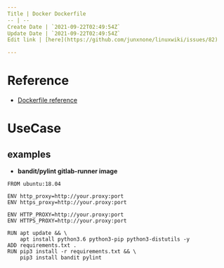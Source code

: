 ```yaml
---
Title | Docker Dockerfile
-- | --
Create Date | `2021-09-22T02:49:54Z`
Update Date | `2021-09-22T02:49:54Z`
Edit link | [here](https://github.com/junxnone/linuxwiki/issues/82)

---
```

# Reference
- [Dockerfile reference](https://docs.docker.com/engine/reference/builder/)


# UseCase

## examples

- **bandit/pylint gitlab-runner image**

```
FROM ubuntu:18.04

ENV http_proxy=http://your.proxy:port
ENV https_proxy=http://your.proxy:port

ENV HTTP_PROXY=http://your.proxy:port
ENV HTTPS_PROXY=http://your.proxy:port

RUN apt update && \
    apt install python3.6 python3-pip python3-distutils -y
ADD requirements.txt .
RUN pip3 install -r requirements.txt && \
    pip3 install bandit pylint
```
